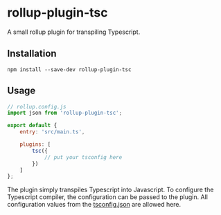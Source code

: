 # rollup-plugin-tsc

A small rollup plugin for transpiling Typescript.

## Installation
```
npm install --save-dev rollup-plugin-tsc
```

## Usage
```js
// rollup.config.js
import json from 'rollup-plugin-tsc';

export default {
	entry: 'src/main.ts',

	plugins: [
		tsc({
			// put your tsconfig here
		})
	]
};
```
The plugin simply transpiles Typescript into Javascript. To configure the Typescript compiler, the configuration can be passed to the plugin. All configuration values from the [tsconfig.json](https://www.typescriptlang.org/docs/handbook/tsconfig-json.html) are allowed here.
